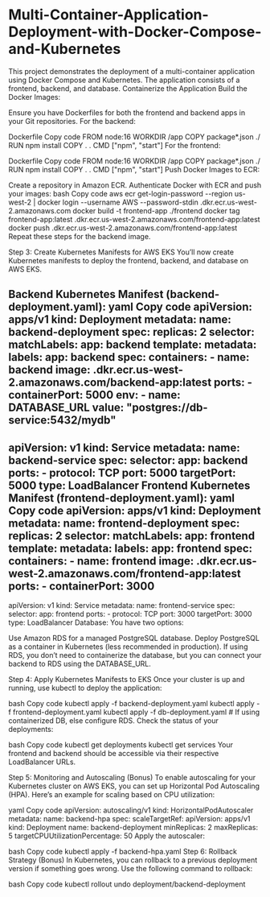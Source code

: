 # Multi-Container-Application-Deployment-with-Docker-Compose-and-Kubernetes
This project demonstrates the deployment of a multi-container application using Docker Compose and Kubernetes. The application consists of a frontend, backend, and database.
Containerize the Application
Build the Docker Images:

Ensure you have Dockerfiles for both the frontend and backend apps in your Git repositories.
For the backend:

Dockerfile
Copy code
FROM node:16
WORKDIR /app
COPY package*.json ./
RUN npm install
COPY . .
CMD ["npm", "start"]
For the frontend:

Dockerfile
Copy code
FROM node:16
WORKDIR /app
COPY package*.json ./
RUN npm install
COPY . .
CMD ["npm", "start"]
Push Docker Images to ECR:

Create a repository in Amazon ECR.
Authenticate Docker with ECR and push your images:
bash
Copy code
aws ecr get-login-password --region us-west-2 | docker login --username AWS --password-stdin <account-id>.dkr.ecr.us-west-2.amazonaws.com
docker build -t frontend-app ./frontend
docker tag frontend-app:latest <account-id>.dkr.ecr.us-west-2.amazonaws.com/frontend-app:latest
docker push <account-id>.dkr.ecr.us-west-2.amazonaws.com/frontend-app:latest
Repeat these steps for the backend image.

Step 3: Create Kubernetes Manifests for AWS EKS
You’ll now create Kubernetes manifests to deploy the frontend, backend, and database on AWS EKS.

Backend Kubernetes Manifest (backend-deployment.yaml):
yaml
Copy code
apiVersion: apps/v1
kind: Deployment
metadata:
  name: backend-deployment
spec:
  replicas: 2
  selector:
    matchLabels:
      app: backend
  template:
    metadata:
      labels:
        app: backend
    spec:
      containers:
        - name: backend
          image: <account-id>.dkr.ecr.us-west-2.amazonaws.com/backend-app:latest
          ports:
            - containerPort: 5000
          env:
            - name: DATABASE_URL
              value: "postgres://db-service:5432/mydb"
---
apiVersion: v1
kind: Service
metadata:
  name: backend-service
spec:
  selector:
    app: backend
  ports:
    - protocol: TCP
      port: 5000
      targetPort: 5000
  type: LoadBalancer
Frontend Kubernetes Manifest (frontend-deployment.yaml):
yaml
Copy code
apiVersion: apps/v1
kind: Deployment
metadata:
  name: frontend-deployment
spec:
  replicas: 2
  selector:
    matchLabels:
      app: frontend
  template:
    metadata:
      labels:
        app: frontend
    spec:
      containers:
        - name: frontend
          image: <account-id>.dkr.ecr.us-west-2.amazonaws.com/frontend-app:latest
          ports:
            - containerPort: 3000
---
apiVersion: v1
kind: Service
metadata:
  name: frontend-service
spec:
  selector:
    app: frontend
  ports:
    - protocol: TCP
      port: 3000
      targetPort: 3000
  type: LoadBalancer
Database:
You have two options:

Use Amazon RDS for a managed PostgreSQL database.
Deploy PostgreSQL as a container in Kubernetes (less recommended in production).
If using RDS, you don’t need to containerize the database, but you can connect your backend to RDS using the DATABASE_URL.

Step 4: Apply Kubernetes Manifests to EKS
Once your cluster is up and running, use kubectl to deploy the application:

bash
Copy code
kubectl apply -f backend-deployment.yaml
kubectl apply -f frontend-deployment.yaml
kubectl apply -f db-deployment.yaml # If using containerized DB, else configure RDS.
Check the status of your deployments:

bash
Copy code
kubectl get deployments
kubectl get services
Your frontend and backend should be accessible via their respective LoadBalancer URLs.

Step 5: Monitoring and Autoscaling (Bonus)
To enable autoscaling for your Kubernetes cluster on AWS EKS, you can set up Horizontal Pod Autoscaling (HPA). Here’s an example for scaling based on CPU utilization:

yaml
Copy code
apiVersion: autoscaling/v1
kind: HorizontalPodAutoscaler
metadata:
  name: backend-hpa
spec:
  scaleTargetRef:
    apiVersion: apps/v1
    kind: Deployment
    name: backend-deployment
  minReplicas: 2
  maxReplicas: 5
  targetCPUUtilizationPercentage: 50
Apply the autoscaler:

bash
Copy code
kubectl apply -f backend-hpa.yaml
Step 6: Rollback Strategy (Bonus)
In Kubernetes, you can rollback to a previous deployment version if something goes wrong. Use the following command to rollback:

bash
Copy code
kubectl rollout undo deployment/backend-deployment
